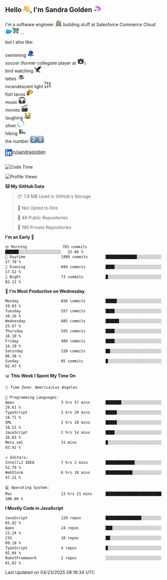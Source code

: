 ## Hello <img src="./static/emoji/wave.png" width="22" />, I'm Sandra Golden <img src="./static/emoji/unicorn-face.png" width="22" />

I'm a software engineer <img src="./static/emoji/female-technologist.png" width="22" /> building stuff at Salesforce Commerce Cloud <img src="./static/emoji/salesforce.png" width="22" /><img src="./static/emoji/commerce-cloud.png" width="22" />&nbsp;...

but I also like:<br/><br/>
swimming <img alt="swimming" src="./static/emoji/keep-swimming.png" width="22" /><br/>
soccer  (former collegiate player at <img src="./static/emoji/auburn.png" width="22" />)<br/>
bird watching <img src="./static/emoji/eagle.png" width="22" /><br/>
lattes <img src="./static/emoji/coffee.png" width="22" /><br/>
incandescent light <img src="./static/emoji/lights.png" width="22" /><br/>
fish tacos <img src="./static/emoji/taco.png" width="22" /><br/>
music <img src="./static/emoji/headphones.png" width="22" /><br/>
movies <img src="./static/emoji/movie-clapper.png" width="22" /><br/>
laughing <img src="./static/emoji/joy-cat.png" width="22" /><br/>
silver <img src="./static/emoji/silver-hoop.png" width="22" /><br/>
hiking <img src="./static/emoji/hiker.png" width="22" /><br/>
the number <img src="./static/emoji/two.png" width="22" /><img src="./static/emoji/two.png" width="22" />
<br/><br/>
<img align="left" alt="Sandra Golden | LinkedIn" width="22px" src="./static/emoji/linkedin.png" /> <a href="https://www.linkedin.com/in/sandragolden/">in/sandragolden</a>
<br/><br/>
<!--START_SECTION:waka-->
![Code Time](http://img.shields.io/badge/Code%20Time-1%2C022%20hrs%2056%20mins-blue)

![Profile Views](http://img.shields.io/badge/Profile%20Views-0-blue)

**🐱 My GitHub Data** 

> 📦 7.9 MB Used in GitHub's Storage 
 > 
> 🚫 Not Opted to Hire
 > 
> 📜 46 Public Repositories 
 > 
> 🔑 190 Private Repositories 
 > 
**I'm an Early 🐤** 

```text
🌞 Morning                781 commits         ██████░░░░░░░░░░░░░░░░░░░   22.66 % 
🌆 Daytime                1989 commits        ██████████████░░░░░░░░░░░   57.70 % 
🌃 Evening                604 commits         ████░░░░░░░░░░░░░░░░░░░░░   17.52 % 
🌙 Night                  73 commits          █░░░░░░░░░░░░░░░░░░░░░░░░   02.12 % 
```
📅 **I'm Most Productive on Wednesday** 

```text
Monday                   656 commits         █████░░░░░░░░░░░░░░░░░░░░   19.03 % 
Tuesday                  557 commits         ████░░░░░░░░░░░░░░░░░░░░░   16.16 % 
Wednesday                885 commits         ██████░░░░░░░░░░░░░░░░░░░   25.67 % 
Thursday                 555 commits         ████░░░░░░░░░░░░░░░░░░░░░   16.10 % 
Friday                   489 commits         ████░░░░░░░░░░░░░░░░░░░░░   14.19 % 
Saturday                 220 commits         ██░░░░░░░░░░░░░░░░░░░░░░░   06.38 % 
Sunday                   85 commits          █░░░░░░░░░░░░░░░░░░░░░░░░   02.47 % 
```


📊 **This Week I Spent My Time On** 

```text
🕑︎ Time Zone: America/Los_Angeles

💬 Programming Languages: 
Apex                     3 hrs 57 mins       ███████░░░░░░░░░░░░░░░░░░   29.61 % 
TypeScript               2 hrs 29 mins       █████░░░░░░░░░░░░░░░░░░░░   18.71 % 
XML                      2 hrs 28 mins       █████░░░░░░░░░░░░░░░░░░░░   18.52 % 
JavaScript               2 hrs 14 mins       ████░░░░░░░░░░░░░░░░░░░░░   16.83 % 
Meta.xml                 31 mins             █░░░░░░░░░░░░░░░░░░░░░░░░   03.92 % 

🔥 Editors: 
IntelliJ IDEA            7 hrs 2 mins        █████████████░░░░░░░░░░░░   52.79 % 
WebStorm                 6 hrs 18 mins       ████████████░░░░░░░░░░░░░   47.21 % 

💻 Operating System: 
Mac                      13 hrs 21 mins      █████████████████████████   100.00 % 
```

**I Mostly Code in JavaScript** 

```text
JavaScript               129 repos           ████████████████░░░░░░░░░   65.82 % 
Apex                     24 repos            ███░░░░░░░░░░░░░░░░░░░░░░   12.24 % 
CSS                      18 repos            ██░░░░░░░░░░░░░░░░░░░░░░░   09.18 % 
TypeScript               4 repos             █░░░░░░░░░░░░░░░░░░░░░░░░   02.04 % 
RobotFramework           2 repos             ░░░░░░░░░░░░░░░░░░░░░░░░░   01.02 % 
```




 Last Updated on 04/23/2025 08:19:34 UTC
<!--END_SECTION:waka-->
